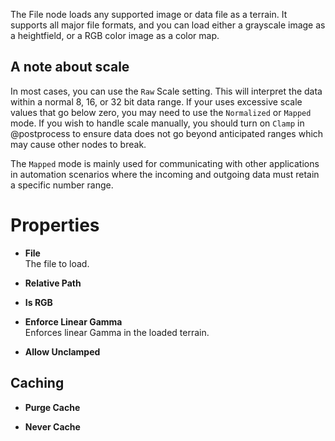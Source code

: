 


The File node loads any supported image or data file as a terrain. It
supports all major file formats, and you can load either a grayscale
image as a heightfield, or a RGB color image as a color map.

## A note about scale

In most cases, you can use the `Raw` Scale setting. This will interpret
the data within a normal 8, 16, or 32 bit data range. If your uses
excessive scale values that go below zero, you may need to use the
`Normalized` or `Mapped` mode. If you wish to handle scale manually, you
should turn on `Clamp` in @postprocess to ensure data does not go beyond
anticipated ranges which may cause other nodes to break.

The `Mapped` mode is mainly used for communicating with other
applications in automation scenarios where the incoming and outgoing
data must retain a specific number range.



# Properties

- **File**  
  The file to load.
- **Relative Path**  
  
- **Is RGB**  
  
- **Enforce Linear Gamma**  
  Enforces linear Gamma in the loaded terrain.
- **Allow Unclamped**  
  

## Caching

- **Purge Cache**  
  
- **Never Cache**  
  



